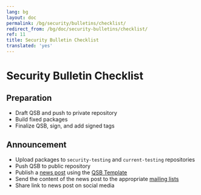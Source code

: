 ```yaml
---
lang: bg
layout: doc
permalink: /bg/security/bulletins/checklist/
redirect_from: /bg/doc/security-bulletins/checklist/
ref: 11
title: Security Bulletin Checklist
translated: 'yes'
---
```


Security Bulletin Checklist
===========================

Preparation
-----------

 * Draft QSB and push to private repository
 * Build fixed packages
 * Finalize QSB, sign, and add signed tags
 
Announcement
------------

 * Upload packages to `security-testing` and `current-testing` repositories
 * Push QSB to public repository
 * Publish a [news post](/news/) using the [QSB Template](/security/bulletins/template/)
 * Send the content of the news post to the appropriate [mailing lists](/bg/support/) 
 * Share link to news post on social media